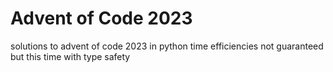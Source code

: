 # Advent of Code 2023
solutions to advent of code 2023 in python
time efficiencies not guaranteed
but this time with type safety
